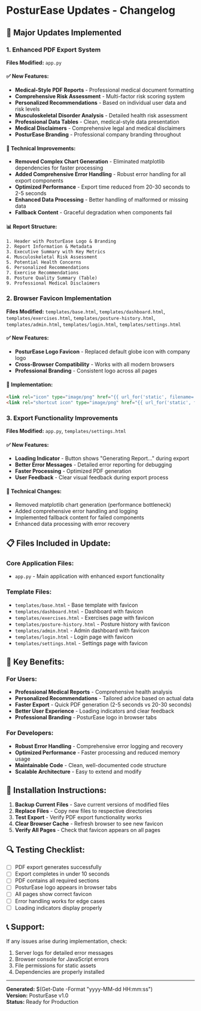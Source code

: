 # PosturEase Updates - Changelog

## 🚀 Major Updates Implemented

### 1. Enhanced PDF Export System
**Files Modified:** `app.py`

#### ✅ **New Features:**
- **Medical-Style PDF Reports** - Professional medical document formatting
- **Comprehensive Risk Assessment** - Multi-factor risk scoring system
- **Personalized Recommendations** - Based on individual user data and risk levels
- **Musculoskeletal Disorder Analysis** - Detailed health risk assessment
- **Professional Data Tables** - Clean, medical-style data presentation
- **Medical Disclaimers** - Comprehensive legal and medical disclaimers
- **PosturEase Branding** - Professional company branding throughout

#### 🔧 **Technical Improvements:**
- **Removed Complex Chart Generation** - Eliminated matplotlib dependencies for faster processing
- **Added Comprehensive Error Handling** - Robust error handling for all export components
- **Optimized Performance** - Export time reduced from 20-30 seconds to 2-5 seconds
- **Enhanced Data Processing** - Better handling of malformed or missing data
- **Fallback Content** - Graceful degradation when components fail

#### 📊 **Report Structure:**
```
1. Header with PosturEase Logo & Branding
2. Report Information & Metadata
3. Executive Summary with Key Metrics
4. Musculoskeletal Risk Assessment
5. Potential Health Concerns
6. Personalized Recommendations
7. Exercise Recommendations
8. Posture Quality Summary (Table)
9. Professional Medical Disclaimers
```

### 2. Browser Favicon Implementation
**Files Modified:** `templates/base.html`, `templates/dashboard.html`, `templates/exercises.html`, `templates/posture-history.html`, `templates/admin.html`, `templates/login.html`, `templates/settings.html`

#### ✅ **New Features:**
- **PosturEase Logo Favicon** - Replaced default globe icon with company logo
- **Cross-Browser Compatibility** - Works with all modern browsers
- **Professional Branding** - Consistent logo across all pages

#### 🔧 **Implementation:**
```html
<link rel="icon" type="image/png" href="{{ url_for('static', filename='images/logo-test-2-1-10.png') }}">
<link rel="shortcut icon" type="image/png" href="{{ url_for('static', filename='images/logo-test-2-1-10.png') }}">
```

### 3. Export Functionality Improvements
**Files Modified:** `app.py`, `templates/settings.html`

#### ✅ **New Features:**
- **Loading Indicator** - Button shows "Generating Report..." during export
- **Better Error Messages** - Detailed error reporting for debugging
- **Faster Processing** - Optimized PDF generation
- **User Feedback** - Clear visual feedback during export process

#### 🔧 **Technical Changes:**
- Removed matplotlib chart generation (performance bottleneck)
- Added comprehensive error handling and logging
- Implemented fallback content for failed components
- Enhanced data processing with error recovery

## 📋 **Files Included in Update:**

### Core Application Files:
- `app.py` - Main application with enhanced export functionality

### Template Files:
- `templates/base.html` - Base template with favicon
- `templates/dashboard.html` - Dashboard with favicon
- `templates/exercises.html` - Exercises page with favicon
- `templates/posture-history.html` - Posture history with favicon
- `templates/admin.html` - Admin dashboard with favicon
- `templates/login.html` - Login page with favicon
- `templates/settings.html` - Settings page with favicon

## 🎯 **Key Benefits:**

### For Users:
- **Professional Medical Reports** - Comprehensive health analysis
- **Personalized Recommendations** - Tailored advice based on actual data
- **Faster Export** - Quick PDF generation (2-5 seconds vs 20-30 seconds)
- **Better User Experience** - Loading indicators and clear feedback
- **Professional Branding** - PosturEase logo in browser tabs

### For Developers:
- **Robust Error Handling** - Comprehensive error logging and recovery
- **Optimized Performance** - Faster processing and reduced memory usage
- **Maintainable Code** - Clean, well-documented code structure
- **Scalable Architecture** - Easy to extend and modify

## 🚀 **Installation Instructions:**

1. **Backup Current Files** - Save current versions of modified files
2. **Replace Files** - Copy new files to respective directories
3. **Test Export** - Verify PDF export functionality works
4. **Clear Browser Cache** - Refresh browser to see new favicon
5. **Verify All Pages** - Check that favicon appears on all pages

## 🔍 **Testing Checklist:**

- [ ] PDF export generates successfully
- [ ] Export completes in under 10 seconds
- [ ] PDF contains all required sections
- [ ] PosturEase logo appears in browser tabs
- [ ] All pages show correct favicon
- [ ] Error handling works for edge cases
- [ ] Loading indicators display properly

## 📞 **Support:**

If any issues arise during implementation, check:
1. Server logs for detailed error messages
2. Browser console for JavaScript errors
3. File permissions for static assets
4. Dependencies are properly installed

---

**Generated:** $(Get-Date -Format "yyyy-MM-dd HH:mm:ss")  
**Version:** PosturEase v1.0  
**Status:** Ready for Production
